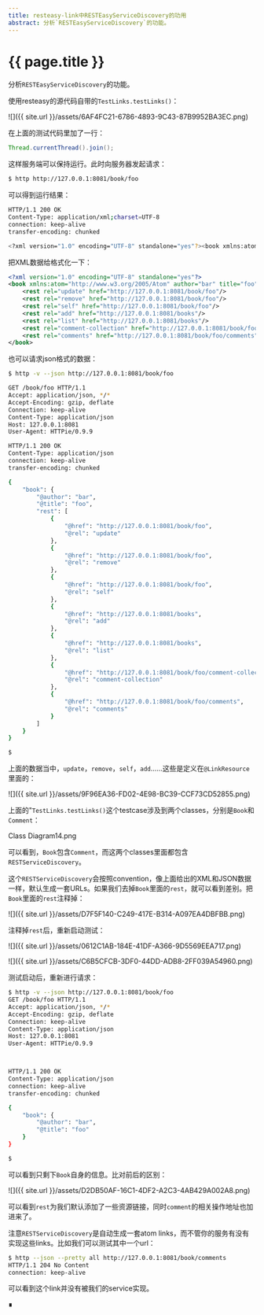 ```yaml
---
title: resteasy-link中RESTEasyServiceDiscovery的功用
abstract: 分析`RESTEasyServiceDiscovery`的功能。
---
```


# {{ page.title }}

分析`RESTEasyServiceDiscovery`的功能。

使用resteasy的源代码自带的`TestLinks.testLinks()`：

![]({{ site.url }}/assets/6AF4FC21-6786-4893-9C43-87B9952BA3EC.png)

在上面的测试代码里加了一行：

```java
Thread.currentThread().join();
```

这样服务端可以保持运行。此时向服务器发起请求：

```bash
$ http http://127.0.0.1:8081/book/foo
```

可以得到运行结果：

```bash
HTTP/1.1 200 OK
Content-Type: application/xml;charset=UTF-8
connection: keep-alive
transfer-encoding: chunked

<?xml version="1.0" encoding="UTF-8" standalone="yes"?><book xmlns:atom="http://www.w3.org/2005/Atom" author="bar" title="foo"><rest rel="update" href="http://127.0.0.1:8081/book/foo"/><rest rel="remove" href="http://127.0.0.1:8081/book/foo"/><rest rel="self" href="http://127.0.0.1:8081/book/foo"/><rest rel="add" href="http://127.0.0.1:8081/books"/><rest rel="list" href="http://127.0.0.1:8081/books"/><rest rel="comment-collection" href="http://127.0.0.1:8081/book/foo/comment-collection"/><rest rel="comments" href="http://127.0.0.1:8081/book/foo/comments"/></book>
```

把XML数据给格式化一下：

```xml
<?xml version="1.0" encoding="UTF-8" standalone="yes"?>
<book xmlns:atom="http://www.w3.org/2005/Atom" author="bar" title="foo">
    <rest rel="update" href="http://127.0.0.1:8081/book/foo"/>
    <rest rel="remove" href="http://127.0.0.1:8081/book/foo"/>
    <rest rel="self" href="http://127.0.0.1:8081/book/foo"/>
    <rest rel="add" href="http://127.0.0.1:8081/books"/>
    <rest rel="list" href="http://127.0.0.1:8081/books"/>
    <rest rel="comment-collection" href="http://127.0.0.1:8081/book/foo/comment-collection"/>
    <rest rel="comments" href="http://127.0.0.1:8081/book/foo/comments"/>
</book>
```

也可以请求json格式的数据：

```bash
$ http -v --json http://127.0.0.1:8081/book/foo

GET /book/foo HTTP/1.1
Accept: application/json, */*
Accept-Encoding: gzip, deflate
Connection: keep-alive
Content-Type: application/json
Host: 127.0.0.1:8081
User-Agent: HTTPie/0.9.9

HTTP/1.1 200 OK
Content-Type: application/json
connection: keep-alive
transfer-encoding: chunked

{
    "book": {
        "@author": "bar",
        "@title": "foo",
        "rest": [
            {
                "@href": "http://127.0.0.1:8081/book/foo",
                "@rel": "update"
            },
            {
                "@href": "http://127.0.0.1:8081/book/foo",
                "@rel": "remove"
            },
            {
                "@href": "http://127.0.0.1:8081/book/foo",
                "@rel": "self"
            },
            {
                "@href": "http://127.0.0.1:8081/books",
                "@rel": "add"
            },
            {
                "@href": "http://127.0.0.1:8081/books",
                "@rel": "list"
            },
            {
                "@href": "http://127.0.0.1:8081/book/foo/comment-collection",
                "@rel": "comment-collection"
            },
            {
                "@href": "http://127.0.0.1:8081/book/foo/comments",
                "@rel": "comments"
            }
        ]
    }
}

$
```

上面的数据当中，`update`，`remove`，`self`，`add`……这些是定义在`@LinkResource`里面的：

![]({{ site.url }}/assets/9F96EA36-FD02-4E98-BC39-CCF73CD52855.png)

上面的"`TestLinks.testLinks()`这个testcase涉及到两个classes，分别是`Book`和`Comment`：

Class Diagram14.png

可以看到，`Book`包含`Comment`，而这两个classes里面都包含`RESTServiceDiscovery`。

这个`RESTServiceDiscovery`会按照convention，像上面给出的XML和JSON数据一样，默认生成一套URLs。如果我们去掉`Book`里面的`rest`，就可以看到差别。把`Book`里面的`rest`注释掉：

![]({{ site.url }}/assets/D7F5F140-C249-417E-B314-A097EA4DBFBB.png)

注释掉`rest`后，重新启动测试：

![]({{ site.url }}/assets/0612C1AB-184E-41DF-A366-9D5569EEA717.png)

![]({{ site.url }}/assets/C6B5CFCB-3DF0-44DD-ADB8-2FF039A54960.png)

测试启动后，重新进行请求：

```bash
$ http -v --json http://127.0.0.1:8081/book/foo
GET /book/foo HTTP/1.1
Accept: application/json, */*
Accept-Encoding: gzip, deflate
Connection: keep-alive
Content-Type: application/json
Host: 127.0.0.1:8081
User-Agent: HTTPie/0.9.9



HTTP/1.1 200 OK
Content-Type: application/json
connection: keep-alive
transfer-encoding: chunked

{
    "book": {
        "@author": "bar",
        "@title": "foo"
    }
}

$
```

可以看到只剩下`Book`自身的信息。比对前后的区别：

![]({{ site.url }}/assets/D2DB50AF-16C1-4DF2-A2C3-4AB429A002A8.png)

可以看到`rest`为我们默认添加了一些资源链接，同时`comment`的相关操作地址也加进来了。

注意`RESTServiceDiscovery`是自动生成一套atom links，而不管你的服务有没有实现这些links。比如我们可以测试其中一个url：

```bash
$ http --json --pretty all http://127.0.0.1:8081/book/comments
HTTP/1.1 204 No Content
connection: keep-alive
```

可以看到这个link并没有被我们的service实现。

∎
